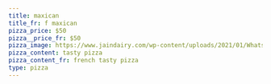 ```yaml
---
title: maxican
title_fr: f maxican
pizza_price: $50
pizza__price_fr: $50
pizza_image: https://www.jaindairy.com/wp-content/uploads/2021/01/WhatsApp-Image-2021-01-29-at-20.05.34-6.jpeg
pizza_content: tasty pizza
pizza_content_fr: french tasty pizza
type: pizza
---
```

